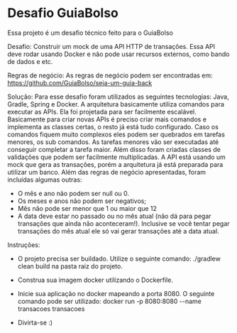 # Desafio GuiaBolso

Essa projeto é um desafio técnico feito para o GuiaBolso

Desafio:
  Construir um mock de uma API HTTP de transações. Essa API deve rodar usando Docker e não pode usar recursos externos, como bando de dados e etc.
  
Regras de negócio:
  As regras de negócio podem ser encontradas em: https://github.com/GuiaBolso/seja-um-guia-back

Solução:
  Para esse desafio foram utilizados as seguintes tecnologias: Java, Gradle, Spring e Docker.
  A arquitetura basicamente utiliza comandos para executar as APIs. Ela foi projetada para ser facilmente escalável. Basicamente para criar novas APIs é preciso criar mais comandos e implementa as classes certas, o resto já está tudo configurado. Caso os comandos fiquem muito complexos eles podem ser quebrados em tarefas menores, os sub comandos. As tarefas menores vão ser executadas até conseguir completar a tarefa maior. Além disso foram criadas classes de validações que podem ser facilmente multiplicadas. A API está usando um mock que gera as transações, porém a arquitetura já está preparada para utilizar um banco.
  Além das regras de negócio apresentadas, foram incluídas algumas outras:
- O mês e ano não podem ser null ou 0.
- Os meses e anos não podem ser negativos;
- Mês não pode ser menor que 1 ou maior que 12
- A data deve estar no passado ou no mês atual (não dá para pegar transações que ainda não aconteceram!). Inclusive se você tentar pegar transações do mês atual ele só vai gerar transações até a data atual.
  
Instruções:

- O projeto precisa ser buildado. Utilize o seguinte comando: 
./gradlew clean build na pasta raiz do projeto.

- Construa sua imagem docker utilizando o Dockerfile.

- Inicie sua aplicação no docker mapeando a porta 8080. O seguinte comando pode ser utilizado: 
docker run -p 8080:8080 --name transacoes transacoes

- Divirta-se :)

